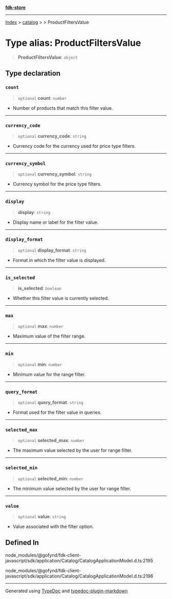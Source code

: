 [**fdk-store**](../../../README.md)
***

[Index](../../../API.md) > [catalog](../../README.md) > [<internal>](../README.md) > ProductFiltersValue

# Type alias: ProductFiltersValue

> **ProductFiltersValue**: `object`

## Type declaration

### `count`

> `optional` **count**: `number`

- Number of products that match this filter value.

***

### `currency_code`

> `optional` **currency\_code**: `string`

- Currency code for the currency used for
price type filters.

***

### `currency_symbol`

> `optional` **currency\_symbol**: `string`

- Currency symbol for the price type filters.

***

### `display`

> **display**: `string`

- Display name or label for the filter value.

***

### `display_format`

> `optional` **display\_format**: `string`

- Format in which the filter value is displayed.

***

### `is_selected`

> **is\_selected**: `boolean`

- Whether this filter value is currently selected.

***

### `max`

> `optional` **max**: `number`

- Maximum value of the filter range.

***

### `min`

> `optional` **min**: `number`

- Minimum value for the range filter.

***

### `query_format`

> `optional` **query\_format**: `string`

- Format used for the filter value in queries.

***

### `selected_max`

> `optional` **selected\_max**: `number`

- The maximum value selected by the user
for range filter.

***

### `selected_min`

> `optional` **selected\_min**: `number`

- The minimum value selected by the user
for range filter.

***

### `value`

> `optional` **value**: `string`

- Value associated with the filter option.

## Defined In

node\_modules/@gofynd/fdk-client-javascript/sdk/application/Catalog/CatalogApplicationModel.d.ts:2195

node\_modules/@gofynd/fdk-client-javascript/sdk/application/Catalog/CatalogApplicationModel.d.ts:2196

***
Generated using [TypeDoc](https://typedoc.org/) and [typedoc-plugin-markdown](https://www.npmjs.com/package/typedoc-plugin-markdown)
